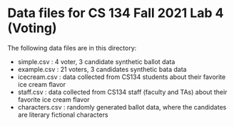 # Data files for CS 134 Fall 2021 Lab 4 (Voting) 

The following data files are in this directory:

  * simple.csv :  4 voter, 3 candidate synthetic ballot data
  * example.csv : 21 voters, 3 candidates synthetic bata data
  * icecream.csv :  data collected from CS134 students about their favorite ice cream flavor
  * staff.csv : data collected from CS134 staff (faculty and TAs) about their favorite ice cream flavor
  * characters.csv : randomly generated ballot data, where the candidates are literary fictional characters
